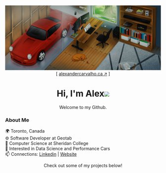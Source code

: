 <p align='center'>
    <a href='https://alexandercarvalho.ca' target='blank'><img src='./client/src/assets/alvx-wallpaper.jpg'/></a>
    [ <a href='https://alexandercarvalho.ca' target='blank'>alexandercarvalho.ca ↗︎</a> ]
    <h1 align='center'>Hi, I'm Alex<img width='25' src='https://user-images.githubusercontent.com/42378118/110234147-e3259600-7f4e-11eb-95be-0c4047144dea.gif'/></h1>
    <p align='center'>Welcome to my Github.</p>
</p>

### About Me
🌍 Toronto, Canada  
⚙️ Software Developer at Geotab  
🏫 Computer Science at Sheridan College  
🔭 Interested in Data Science and Performance Cars  
📫 Connections: [Linkedin](https://www.linkedin.com/in/-alexandercarvalho/) | [Website](https://www.alexandercarvalho.ca/) 

<p align='center'>Check out some of my projects below!</p>